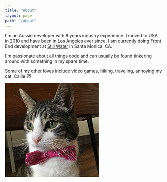 ```yaml
---
title: "About"
layout: page
path: "/about"
---
```


I'm an Aussie developer with 8 years industry experience. I moved to USA in 2010 and have been in Los Angeles ever since. I am currently doing Front End development at [Still Water](http://still-water.com) in Santa Monica, CA.

I'm passionate about all things code and can usually be found tinkering around with something in my spare time.

Some of my other loves include video games, hiking, traveling, annoying my cat, Callie 😼

![callie.jpg](./callie.jpg)